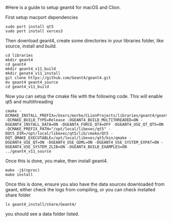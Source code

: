#Here is a guide to setup geant4 for macOS and Clion.

First setup macport dependencies

```
sudo port install qt5
sudo port install xerces3
```
Then download geant4, create some directories in your libraries folder, like source, install and build.

```
cd libraries
mkdir geant4
cd geant4
mkdir geant4_v11_build
mkdir genat4_v11_install
git clone https://github.com/Geant4/geant4.git
mv geant4 geant4_source
cd geant4_v11_build
```
Now you can setup the cmake file with the following code. This will enable qt5 and multithreading
```
cmake -DCMAKE_INSTALL_PREFIX=/Users/morbo/CLionProjects/libraries/geant4/geant4_v11/geant4_v11_install  -DCMAKE_BUILD_TYPE=Release -DGEANT4_BUILD_MULTITHREADED=ON -DGEANT4_INSTALL_DATA=ON -DGEANT4_FORCE_QT4=OFF -DGEANT4_USE_QT_QT5=ON -DCMAKE_PREFIX_PATH="/opt/local/libexec/qt5" -DQt5_DIR=/opt/local/libexec/qt5/lib/cmake/Qt5 -DQT_QMAKE_EXECUTABLE=/opt/local/libexec/qt5/bin/qmake -DGEANT4_USE_QT=ON -DGEANT4_USE_GDML=ON -DGEANT4_USE_SYSTEM_EXPAT=ON -DGEANT4_USE_SYSTEM_ZLIB=ON -DGEANT4_BUILD_EXAMPLES=ON ../geant4_v11_source
```
Once this is done, you make, then install geant4. 
```
make -j$(nproc)
make install
```
Once this is done, ensure you also have the data sources downloaded from geant, either check the logs from compiling, or you can check installed share folder

```
ls geant4_install/share/Geant4/
```
you should see a data folder listed. 


